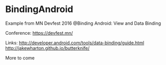 # BindingAndroid
Example from MN Devfest 2016 @Binding Android: View and Data Binding

Conference: 
https://devfest.mn/

Links:
http://developer.android.com/tools/data-binding/guide.html
http://jakewharton.github.io/butterknife/


More to come
